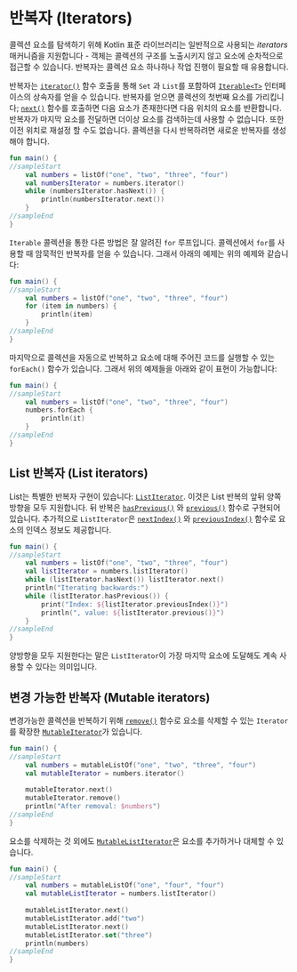 # 반복자 (Iterators)

콜렉션 요소를 탐색하기 위해 Kotlin 표준 라이브러리는 일반적으로 사용되는 _iterators_ 매커니즘을 지원합니다 - 객체는 콜렉션의 구조를 노출시키지 않고 요소에 순차적으로 접근할 수 있습니다.
반복자는 콜렉션 요소 하나하나 작업 진행이 필요할 때 유용합니다.

반복자는 [`iterator()`](https://kotlinlang.org/api/latest/jvm/stdlib/kotlin.collections/-iterable/iterator.html) 함수 호출을 통해 `Set` 과 `List`를 포함하여 [`Iterable<T>`](https://kotlinlang.org/api/latest/jvm/stdlib/kotlin.collections/-iterable/) 인터페이스의 상속자를 얻을 수 있습니다.
반복자를 얻으면 콜렉션의 첫번째 요소를 가리킵니다; [`next()`](https://kotlinlang.org/api/latest/jvm/stdlib/kotlin.collections/-iterator/next.html) 함수를 호출하면 다음 요소가 존재한다면 다음 위치의 요소를 반환합니다.
반복자가 마지막 요소를 전달하면 더이상 요소를 검색하는데 사용할 수 없습니다. 또한 이전 위치로 재설정 할 수도 없습니다. 콜렉션을 다시 반복하려면 새로운 반복자를 생성해야 합니다.

```kotlin
fun main() {
//sampleStart
    val numbers = listOf("one", "two", "three", "four")
    val numbersIterator = numbers.iterator()
    while (numbersIterator.hasNext()) {
        println(numbersIterator.next())
    }
//sampleEnd
}
```

`Iterable` 콜렉션을 통한 다른 방법은 잘 알려진 `for` 루프입니다. 콜렉션에서 `for`를 사용할 때 암묵적인 반복자를 얻을 수 있습니다. 그래서 아래의 예제는 위의 예제와 같습니다:

```kotlin
fun main() {
//sampleStart
    val numbers = listOf("one", "two", "three", "four")
    for (item in numbers) {
        println(item)
    }
//sampleEnd
}
```

마지막으로 콜렉션을 자동으로 반복하고 요소에 대해 주어진 코드를 실행할 수 있는 `forEach()` 함수가 있습니다. 그래서 위의 예제들을 아래와 같이 표현이 가능합니다:

```kotlin
fun main() {
//sampleStart
    val numbers = listOf("one", "two", "three", "four")
    numbers.forEach {
        println(it)
    }
//sampleEnd
}
```

## List 반복자 (List iterators)

List는 특별한 반복자 구현이 있습니다: [`ListIterator`](https://kotlinlang.org/api/latest/jvm/stdlib/kotlin.collections/-list-iterator/index.html). 이것은 List 반복의 앞뒤 양쪽 방향을 모두 지원합니다.
뒤 반복은 [`hasPrevious()`](https://kotlinlang.org/api/latest/jvm/stdlib/kotlin.collections/-list-iterator/has-previous.html) 와 [`previous()`](https://kotlinlang.org/api/latest/jvm/stdlib/kotlin.collections/-list-iterator/previous.html) 함수로 구현되어 있습니다.
추가적으로 `ListIterator`은 [`nextIndex()`](https://kotlinlang.org/api/latest/jvm/stdlib/kotlin.collections/-list-iterator/next-index.html) 와 [`previousIndex()`](https://kotlinlang.org/api/latest/jvm/stdlib/kotlin.collections/-list-iterator/previous-index.html) 함수로 요소의 인덱스 정보도 제공합니다.

```kotlin
fun main() {
//sampleStart
    val numbers = listOf("one", "two", "three", "four")
    val listIterator = numbers.listIterator()
    while (listIterator.hasNext()) listIterator.next()
    println("Iterating backwards:")
    while (listIterator.hasPrevious()) {
        print("Index: ${listIterator.previousIndex()}")
        println(", value: ${listIterator.previous()}")
    }
//sampleEnd
}
```

양방향을 모두 지원한다는 말은 `ListIterator`이 가장 마지막 요소에 도달해도 계속 사용할 수 있다는 의미입니다.

## 변경 가능한 반복자 (Mutable iterators)

변경가능한 콜렉션을 반복하기 위해 [`remove()`](https://kotlinlang.org/api/latest/jvm/stdlib/kotlin.collections/-mutable-iterator/remove.html) 함수로 요소를 삭제할 수 있는 `Iterator`를 확장한 [`MutableIterator`](https://kotlinlang.org/api/latest/jvm/stdlib/kotlin.collections/-mutable-iterator/index.html)가 있습니다.

```kotlin
fun main() {
//sampleStart
    val numbers = mutableListOf("one", "two", "three", "four") 
    val mutableIterator = numbers.iterator()
    
    mutableIterator.next()
    mutableIterator.remove()    
    println("After removal: $numbers")
//sampleEnd
}
```

요소를 삭제하는 것 외에도 [`MutableListIterator`](https://kotlinlang.org/api/latest/jvm/stdlib/kotlin.collections/-mutable-list-iterator/index.html)은 요소를 추가하거나 대체할 수 있습니다.

```kotlin
fun main() {
//sampleStart
    val numbers = mutableListOf("one", "four", "four") 
    val mutableListIterator = numbers.listIterator()
    
    mutableListIterator.next()
    mutableListIterator.add("two")
    mutableListIterator.next()
    mutableListIterator.set("three")   
    println(numbers)
//sampleEnd
}
```